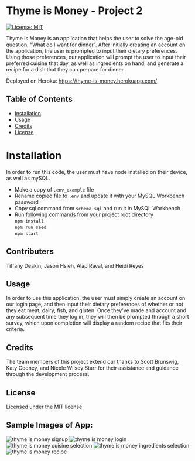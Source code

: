 # Thyme is Money - Project 2

[![License: MIT](https://img.shields.io/badge/License-MIT-yellow.svg)](https://opensource.org/licenses/MIT)

Thyme is Money is an application that helps the user to solve the age-old question, “What do I want for dinner”. After initially creating an account on the application, the user is prompted to input their dietary preferences. Using those preferences, our application will prompt the user to input their preferred cuisine that day, as well as ingredients on hand, and generate a recipe for a dish that they can prepare for dinner. 

Deployed on Heroku: https://thyme-is-money.herokuapp.com/

## Table of Contents
  - [Installation](#installation)
  - [Usage](#usage)
  - [Credits](#credits)
  - [License](#license)

# Installation
  In order to run this code, the user must have node installed on their device, as well as mySQL.
* Make a copy of `.env_example` file
* Rename copied file to `.env` and update it with your MySQL Workbench password
* Copy sql command from `schema.sql` and run it in MySQL Workbench 
* Run following commands from your project root directory\
    ``npm install``\
    ``npm run seed``\
    ``npm start``

## Contributers
  Tiffany Deakin, Jason Hsieh, Alap Raval, and Heidi Reyes

## Usage
  In order to use this application, the user must simply create an account on our login page, and then input their dietary preferences of whether or not they eat meat, dairy, fish, and gluten. Once they've made and account and any subsequent time they log in, they will then be prompted through a short survey, which upon completion will display a random recipe that fits their criteria. 

## Credits
  The team members of this project extend our thanks to Scott Brunswig, Katy Cooney, and Nicole Wilsey Starr for their assistance and guidance through the development process. 

## License
  Licensed under the MIT license

## Sample Images of App: 
![thyme is money signup](./public/image/proj2-signup.JPG)
![thyme is money login](./public/image/proj2-login.JPG)
![thyme is money cuisine selection](./public/image/proj2-cuisine.JPG)
![thyme is money ingredients selection](./public/image/proj2-ingredients.JPG)
![thyme is money recipe](./public/image/proj2-recipe.JPG)